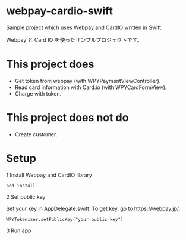 # webpay-cardio-swift
Sample project which uses Webpay and CardIO written in Swift.

Webpay と Card IO を使ったサンプルプロジェクトです。

# This project does
* Get token from webpay (with WPYPaymentViewController).
* Read card information with Card.io (with WPYCardFormView).
* Charge with token.

# This project does not do
* Create customer.

# Setup

1 Install Webpay and CardIO library

```
pod install
```
2 Set public key

Set your key in AppDelegate.swift.
To get key, go to https://webpay.jp/.

```
WPYTokenizer.setPublicKey("your public key")
```

3 Run app
